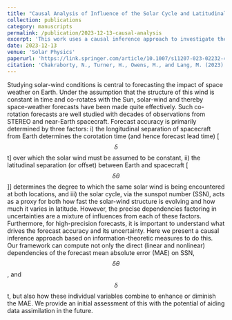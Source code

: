 ```yaml
---
title: "Causal Analysis of Influence of the Solar Cycle and Latitudinal Solar-Wind Structure on Corotation Forecasts."
collection: publications
category: manuscripts
permalink: /publication/2023-12-13-causal-analysis
excerpt: 'This work uses a causal inference approach to investigate the impact of the solar-cycle and latitudinal solar-wind structure on solar wind corotation forecasts.'
date: 2023-12-13
venue: 'Solar Physics'
paperurl: 'https://link.springer.com/article/10.1007/s11207-023-02232-4'
citation: 'Chakraborty, N., Turner, H., Owens, M., and Lang, M. (2023). Causal Analysis of Influence of the Solar Cycle and Latitudinal Solar-Wind Structure on Corotation Forecasts. <i>Solar Physics, 298<i>. DOI: 10.1007/s11207-023-02232-4.'
---
```


Studying solar-wind conditions is central to forecasting the impact of space weather on Earth. Under the assumption that the structure of this wind is constant in time and co-rotates with the Sun, solar-wind and thereby space-weather forecasts have been made quite effectively. Such co-rotation forecasts are well studied with decades of observations from STEREO and near-Earth spacecraft. Forecast accuracy is primarily determined by three factors: i) the longitudinal separation of spacecraft from Earth determines the corotation time (and hence forecast lead time) [$$\delta$$t] over which the solar wind must be assumed to be constant, ii) the latitudinal separation (or offset) between Earth and spacecraft [$$\delta \theta$$]] determines the degree to which the same solar wind is being encountered at both locations, and iii) the solar cycle, via the sunspot number (SSN), acts as a proxy for both how fast the solar-wind structure is evolving and how much it varies in latitude. However, the precise dependencies factoring in uncertainties are a mixture of influences from each of these factors. Furthermore, for high-precision forecasts, it is important to understand what drives the forecast accuracy and its uncertainty. Here we present a causal inference approach based on information-theoretic measures to do this. Our framework can compute not only the direct (linear and nonlinear) dependencies of the forecast mean absolute error (MAE) on SSN, $$\delta \theta$$, and $$\delta$$t, but also how these individual variables combine to enhance or diminish the MAE. We provide an initial assessment of this with the potential of aiding data assimilation in the future.